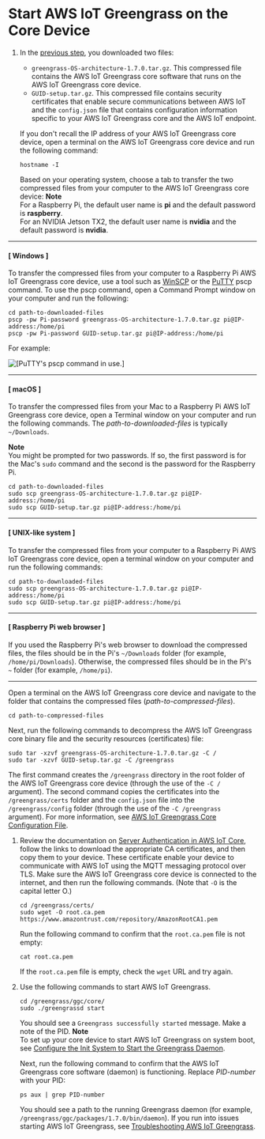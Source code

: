 # Start AWS IoT Greengrass on the Core Device<a name="gg-device-start"></a>

1. In the [previous step](gg-config.md#gg-core-download), you downloaded two files:
   + `greengrass-OS-architecture-1.7.0.tar.gz`\. This compressed file contains the AWS IoT Greengrass core software that runs on the AWS IoT Greengrass core device\.
   + `GUID-setup.tar.gz`\. This compressed file contains security certificates that enable secure communications between AWS IoT and the `config.json` file that contains configuration information specific to your AWS IoT Greengrass core and the AWS IoT endpoint\.

   If you don't recall the IP address of your AWS IoT Greengrass core device, open a terminal on the AWS IoT Greengrass core device and run the following command:

   ```
   hostname -I
   ```

   Based on your operating system, choose a tab to transfer the two compressed files from your computer to the AWS IoT Greengrass core device:
**Note**  
For a Raspberry Pi, the default user name is **pi** and the default password is **raspberry**\.  
For an NVIDIA Jetson TX2, the default user name is **nvidia** and the default password is **nvidia**\.

------
#### [ Windows ]

   To transfer the compressed files from your computer to a Raspberry Pi AWS IoT Greengrass core device, use a tool such as [WinSCP](https://winscp.net/eng/download.php) or the [PuTTY](https://www.chiark.greenend.org.uk/~sgtatham/putty/latest.html) pscp command\. To use the pscp command, open a Command Prompt window on your computer and run the following:

   ```
   cd path-to-downloaded-files
   pscp -pw Pi-password greengrass-OS-architecture-1.7.0.tar.gz pi@IP-address:/home/pi
   pscp -pw Pi-password GUID-setup.tar.gz pi@IP-address:/home/pi
   ```

   For example:

![\[PuTTY's pscp command in use.\]](http://docs.aws.amazon.com/greengrass/latest/developerguide/images/gg-get-started-009.5.png)

------
#### [ macOS ]

   To transfer the compressed files from your Mac to a Raspberry Pi AWS IoT Greengrass core device, open a Terminal window on your computer and run the following commands\. The *path\-to\-downloaded\-files* is typically `~/Downloads`\.

**Note**  
You might be prompted for two passwords\. If so, the first password is for the Mac's `sudo` command and the second is the password for the Raspberry Pi\.

   ```
   cd path-to-downloaded-files
   sudo scp greengrass-OS-architecture-1.7.0.tar.gz pi@IP-address:/home/pi
   sudo scp GUID-setup.tar.gz pi@IP-address:/home/pi
   ```

------
#### [ UNIX\-like system ]

   To transfer the compressed files from your computer to a Raspberry Pi AWS IoT Greengrass core device, open a terminal window on your computer and run the following commands:

   ```
   cd path-to-downloaded-files
   sudo scp greengrass-OS-architecture-1.7.0.tar.gz pi@IP-address:/home/pi
   sudo scp GUID-setup.tar.gz pi@IP-address:/home/pi
   ```

------
#### [ Raspberry Pi web browser ]

   If you used the Raspberry Pi's web browser to download the compressed files, the files should be in the Pi's `~/Downloads` folder \(for example, `/home/pi/Downloads`\)\. Otherwise, the compressed files should be in the Pi's `~` folder \(for example, `/home/pi`\)\.

------

   Open a terminal on the AWS IoT Greengrass core device and navigate to the folder that contains the compressed files \(*path\-to\-compressed\-files*\)\.

   ```
   cd path-to-compressed-files
   ```

   Next, run the following commands to decompress the AWS IoT Greengrass core binary file and the security resources \(certificates\) file:

   ```
   sudo tar -xzvf greengrass-OS-architecture-1.7.0.tar.gz -C /
   sudo tar -xzvf GUID-setup.tar.gz -C /greengrass
   ```

   The first command creates the `/greengrass` directory in the root folder of the AWS IoT Greengrass core device \(through the use of the `-C /` argument\)\. The second command copies the certificates into the `/greengrass/certs` folder and the `config.json` file into the `/greengrass/config` folder \(through the use of the `-C /greengrass` argument\)\. For more information, see [AWS IoT Greengrass Core Configuration File](gg-core.md#config-json)\.

1. Review the documentation on [Server Authentication in AWS IoT Core](https://docs.aws.amazon.com/iot/latest/developerguide/managing-device-certs.html), follow the links to download the appropriate CA certificates, and then copy them to your device\. These certificate enable your device to communicate with AWS IoT using the MQTT messaging protocol over TLS\. Make sure the AWS IoT Greengrass core device is connected to the internet, and then run the following commands\. \(Note that `-O` is the capital letter O\.\)

   ```
   cd /greengrass/certs/
   sudo wget -O root.ca.pem https://www.amazontrust.com/repository/AmazonRootCA1.pem
   ```

   Run the following command to confirm that the `root.ca.pem` file is not empty:

   ```
   cat root.ca.pem
   ```

   If the `root.ca.pem` file is empty, check the `wget` URL and try again\.

1. Use the following commands to start AWS IoT Greengrass\.

   ```
   cd /greengrass/ggc/core/
   sudo ./greengrassd start
   ```

   You should see a `Greengrass successfully started` message\. Make a note of the PID\.
**Note**  
To set up your core device to start AWS IoT Greengrass on system boot, see [Configure the Init System to Start the Greengrass Daemon](gg-core.md#start-on-boot)\.

   Next, run the following command to confirm that the AWS IoT Greengrass core software \(daemon\) is functioning\. Replace *PID\-number* with your PID:

   ```
   ps aux | grep PID-number
   ```

   You should see a path to the running Greengrass daemon \(for example, `/greengrass/ggc/packages/1.7.0/bin/daemon`\)\. If you run into issues starting AWS IoT Greengrass, see [Troubleshooting AWS IoT Greengrass](gg-troubleshooting.md)\.